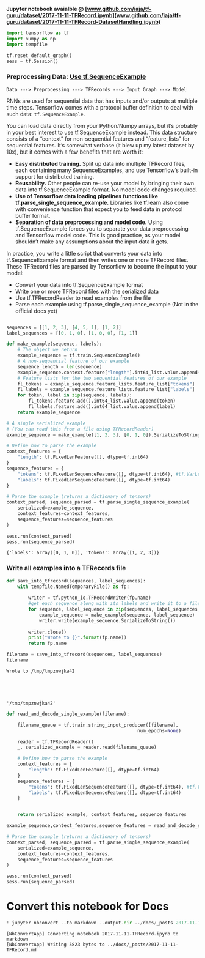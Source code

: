 
**Jupyter notebook avaialble @ [www.github.com/iaja/tf-guru/dataset/2017-11-11-TFRecord.ipynb](www.github.com/iaja/tf-guru/dataset/2017-11-11-TFRecord-DatasetHandling.ipynb)**


```python
import tensorflow as tf
import numpy as np
import tempfile
```


```python
tf.reset_default_graph()
sess = tf.Session()
```

### Preprocessing Data: [Use tf.SequenceExample](https://github.com/tensorflow/tensorflow/blob/master/tensorflow/core/example/example.proto)

```
Data ---> Preprocessing ---> TFRecords ---> Input Graph ---> Model
```

RNNs are used for sequential data that has inputs and/or outputs at multiple time steps. Tensorflow comes with a protocol buffer definition to deal with such data: `tf.SequenceExample`.


You can load data directly from your Python/Numpy arrays, but it’s probably in your best interest to use tf.SequenceExample instead. This data structure consists of a “context” for non-sequential features and “feature_lists” for sequential features. It’s somewhat verbose (it blew up my latest dataset by 10x), but it comes with a few benefits that are worth it:

- **Easy distributed training.** Split up data into multiple TFRecord files, each containing many SequenceExamples, and use Tensorflow’s built-in support for distributed training.
- **Reusability.** Other people can re-use your model by bringing their own data into tf.SequenceExample format. No model code changes required.
- **Use of Tensorflow data loading pipelines functions like tf.parse_single_sequence_example.** Libraries like tf.learn also come with convenience function that expect you to feed data in protocol buffer format.
- **Separation of data preprocessing and model code.** Using tf.SequenceExample forces you to separate your data preprocessing and Tensorflow model code. This is good practice, as your model shouldn’t make any assumptions about the input data it gets.


In practice, you write a little script that converts your data into tf.SequenceExample format and then writes one or more TFRecord files. These TFRecord files are parsed by Tensorflow to become the input to your model:

- Convert your data into tf.SequenceExample format
- Write one or more TFRecord files with the serialized data
- Use tf.TFRecordReader to read examples from the file
- Parse each example using tf.parse_single_sequence_example (Not in the official docs yet)


```python

sequences = [[1, 2, 3], [4, 5, 1], [1, 2]]
label_sequences = [[0, 1, 0], [1, 0, 0], [1, 1]]

def make_example(sequence, labels):
    # The object we return
    example_sequence = tf.train.SequenceExample()
    # A non-sequential feature of our example
    sequence_length = len(sequence)
    example_sequence.context.feature["length"].int64_list.value.append(sequence_length)
    # Feature lists for the two sequential features of our example
    fl_tokens = example_sequence.feature_lists.feature_list["tokens"]
    fl_labels = example_sequence.feature_lists.feature_list["labels"]
    for token, label in zip(sequence, labels):
        fl_tokens.feature.add().int64_list.value.append(token)
        fl_labels.feature.add().int64_list.value.append(label)
    return example_sequence


```


```python
# A single serialized example
# (You can read this from a file using TFRecordReader)
example_sequence = make_example([1, 2, 3], [0, 1, 0]).SerializeToString()

# Define how to parse the example
context_features = {
    "length": tf.FixedLenFeature([], dtype=tf.int64)
}
sequence_features = {
    "tokens": tf.FixedLenSequenceFeature([], dtype=tf.int64), #tf.VarLenFeature(tf.int64),
    "labels": tf.FixedLenSequenceFeature([], dtype=tf.int64)
}

```


```python
# Parse the example (returns a dictionary of tensors)
context_parsed, sequence_parsed = tf.parse_single_sequence_example(
    serialized=example_sequence,
    context_features=context_features,
    sequence_features=sequence_features
)
```


```python
sess.run(context_parsed)
sess.run(sequence_parsed)
```




    {'labels': array([0, 1, 0]), 'tokens': array([1, 2, 3])}



### Write all examples into a TFRecords file


```python
def save_into_tfrecord(sequences, label_sequences):
    with tempfile.NamedTemporaryFile() as fp:
        
        writer = tf.python_io.TFRecordWriter(fp.name)
        #get each sequence along with its labels and write it to a file as Sequence Example.
        for sequence, label_sequence in zip(sequences, label_sequences):
            example_sequence = make_example(sequence, label_sequence)
            writer.write(example_sequence.SerializeToString())
        
        writer.close()
        print("Wrote to {}".format(fp.name))
        return fp.name
```


```python
filename = save_into_tfrecord(sequences, label_sequences)
filename
```

    Wrote to /tmp/tmpznwjka42





    '/tmp/tmpznwjka42'




```python
def read_and_decode_single_example(filename):

    filename_queue = tf.train.string_input_producer([filename],
                                                num_epochs=None)

    reader = tf.TFRecordReader()
    _, serialized_example = reader.read(filename_queue)

    # Define how to parse the example
    context_features = {
        "length": tf.FixedLenFeature([], dtype=tf.int64)
    }
    sequence_features = {
        "tokens": tf.FixedLenSequenceFeature([], dtype=tf.int64), #tf.VarLenFeature(tf.int64),
        "labels": tf.FixedLenSequenceFeature([], dtype=tf.int64)
    }


    return serialized_example, context_features, sequence_features

example_sequence,context_features,sequence_features = read_and_decode_single_example(filename)
```


```python
# Parse the example (returns a dictionary of tensors)
context_parsed, sequence_parsed = tf.parse_single_sequence_example(
    serialized=example_sequence,
    context_features=context_features,
    sequence_features=sequence_features
)
```


```python
sess.run(context_parsed)
sess.run(sequence_parsed)
```

# Convert this notebook for Docs


```python
! jupyter nbconvert --to markdown --output-dir ../docs/_posts 2017-11-11-TFRecord.ipynb
```

    [NbConvertApp] Converting notebook 2017-11-11-TFRecord.ipynb to markdown
    [NbConvertApp] Writing 5823 bytes to ../docs/_posts/2017-11-11-TFRecord.md



```python

```

